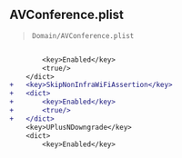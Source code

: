 ## AVConference.plist

> `Domain/AVConference.plist`

```diff

 		<key>Enabled</key>
 		<true/>
 	</dict>
+	<key>SkipNonInfraWiFiAssertion</key>
+	<dict>
+		<key>Enabled</key>
+		<true/>
+	</dict>
 	<key>UPlusNDowngrade</key>
 	<dict>
 		<key>Enabled</key>

```
